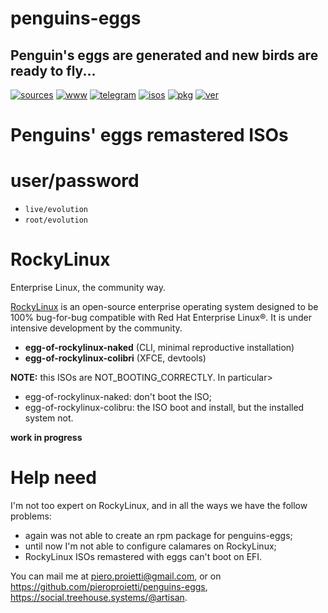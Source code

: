 penguins-eggs
=============

## Penguin&#39;s eggs are generated and new birds are ready to fly...
[![sources](https://img.shields.io/badge/github-sources-cyan)](https://github.com/pieroproietti/penguins-eggs)
[![www](https://img.shields.io/badge/www-blog-cyan)](https://penguins-eggs.net)
[![telegram](https://img.shields.io/badge/telegram-group-cyan)](https://t.me/penguins_eggs)
[![isos](https://img.shields.io/badge/images-ISO-blue)](https://sourceforge.net/projects/penguins-eggs/files/ISOS)
[![pkg](https://img.shields.io/badge/packages-bin-blue)](https://sourceforge.net/projects/penguins-eggs/files/Packages)
[![ver](https://img.shields.io/npm/v/penguins-eggs.svg)](https://npmjs.org/package/penguins-eggs)

# Penguins' eggs remastered ISOs

# user/password
* ```live/evolution```
* ```root/evolution```

# RockyLinux
Enterprise Linux, the community way.

[RockyLinux](https://rockylinux.org/) is an open-source enterprise operating system designed to be 100% bug-for-bug compatible with Red Hat Enterprise Linux®. It is under intensive development by the community.

* **egg-of-rockylinux-naked** (CLI, minimal reproductive installation)
* **egg-of-rockylinux-colibri** (XFCE, devtools)

**NOTE:** this ISOs are NOT_BOOTING_CORRECTLY. In particular>

* egg-of-rockylinux-naked: don't boot the ISO;
* egg-of-rockylinux-colibru: the ISO boot and install, but the installed system not.

**work in progress** 


# Help need
I'm not too expert on RockyLinux, and in all the ways we have the follow problems:

* again was not able to create an rpm package for penguins-eggs;
* until now I'm not able to configure calamares on RockyLinux;
* RockyLinux ISOs remastered with eggs can't boot on EFI.

You can mail me at piero.proietti@gmail.com, or on https://github.com/pieroproietti/penguins-eggs, https://social.treehouse.systems/@artisan.
